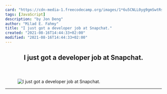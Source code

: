 ```yaml
---
card: "https://cdn-media-1.freecodecamp.org/images/1*6u5CNLL0yg9gmSwtRs1aNg.jpeg"
tags: [JavaScript]
description: "by Jon Deng"
author: "Milad E. Fahmy"
title: "I just got a developer job at Snapchat."
created: "2021-08-16T14:44:33+02:00"
modified: "2021-08-16T14:44:33+02:00"
---
```

<div class="site-wrapper">
<main id="site-main" class="site-main outer">
<div class="inner">
<article class="post-full post tag-javascript tag-tech tag-life-lessons tag-startup tag-self-improvement ">
<header class="post-full-header">
<h1 class="post-full-title">I just got a developer job at Snapchat.</h1>
</header>
<figure class="post-full-image">
<picture>
<source media="(max-width: 700px)" sizes="1px" srcset="data:image/gif;base64,R0lGODlhAQABAIAAAAAAAP///yH5BAEAAAAALAAAAAABAAEAAAIBRAA7 1w">
<source media="(min-width: 701px)" sizes="(max-width: 800px) 400px,
(max-width: 1170px) 700px,
1400px" srcset="https://cdn-media-1.freecodecamp.org/images/1*6u5CNLL0yg9gmSwtRs1aNg.jpeg 300w,
https://cdn-media-1.freecodecamp.org/images/1*6u5CNLL0yg9gmSwtRs1aNg.jpeg 600w,
https://cdn-media-1.freecodecamp.org/images/1*6u5CNLL0yg9gmSwtRs1aNg.jpeg 1000w,
https://cdn-media-1.freecodecamp.org/images/1*6u5CNLL0yg9gmSwtRs1aNg.jpeg 2000w">
<img onerror="this.style.display='none'" src="https://cdn-media-1.freecodecamp.org/images/1*6u5CNLL0yg9gmSwtRs1aNg.jpeg" alt="I just got a developer job at Snapchat.">
</picture>
</figure>
<section class="post-full-content">
<div class="post-content medium-migrated-article">
</div>
<hr>
</section>
</article>
</div>
</main>
</div>
<!-- Google Tag Manager (noscript) -->
<!-- End Google Tag Manager (noscript) -->
